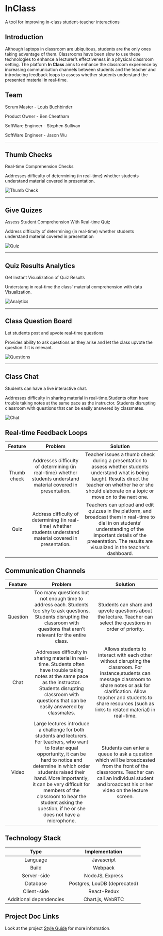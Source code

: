 # InClass
A tool for improving in-class student-teacher interactions

## Introduction
Although laptops in classroom are ubiquitous, students are the only ones taking advantage of them. Classrooms have been slow to use these technologies to enhance a lecturer’s effectiveness in a physical classroom setting.  The platform **In Class** aims to enhance the classroom experience by increasing communication channels between students and the teacher and introducing feedback loops to assess whether students understand the presented material in real-time.




## Team

Scrum Master - Louis Buchbinder

Product Owner - Ben Cheatham

SoftWare Engineer - Stephen Sullivan

SoftWare Engineer - Jason Wu

<div class="container-marketing" data-reactid=".0.0.0.1.1"><hr class="feature-divider" data-reactid=".0.0.0.1.1.0"><div class="row featurette" data-reactid=".0.0.0.1.1.1"><div class="col-md-7" data-reactid=".0.0.0.1.1.1.0"><h2 class="featurette-heading" data-reactid=".0.0.0.1.1.1.0.0">Thumb Checks</h2><span class="muted" data-reactid=".0.0.0.1.1.1.0.1">Real-time Comprehension Checks</span><p class="lead" data-reactid=".0.0.0.1.1.1.0.2">Addresses difficulty of determining (in real-time) whether students understand material covered in presentation.</p></div><div class="col-md-5" data-reactid=".0.0.0.1.1.1.1"><img class="feature-image featurette-image img-responsive center-block" src="/images/thumbs-up-thumbs-down.gif" alt="Thumb Check" data-reactid=".0.0.0.1.1.1.1.0"></div></div><hr class="featurette-divider" data-reactid=".0.0.0.1.1.2"><div class="row featurette" data-reactid=".0.0.0.1.1.3"><div class="col-md-7 col-md-push-5" data-reactid=".0.0.0.1.1.3.0"><h2 class="featurette-heading" data-reactid=".0.0.0.1.1.3.0.0">Give Quizes</h2><span class="muted" data-reactid=".0.0.0.1.1.3.0.1">Assess Student Comprehension With Real-time Quiz</span><p class="lead" data-reactid=".0.0.0.1.1.3.0.2">Address difficulty of determining (in real-time) whether students understand material covered in presentation </p></div><div class="col-md-5 col-md-pull-7" data-reactid=".0.0.0.1.1.3.1"><img class="feature-image featurette-image img-responsive center-block" src="/images/quiz.png" alt="Quiz" data-reactid=".0.0.0.1.1.3.1.0"></div></div><hr class="featurette-divider" data-reactid=".0.0.0.1.1.4"><div class="row featurette" data-reactid=".0.0.0.1.1.5"><div class="col-md-7" data-reactid=".0.0.0.1.1.5.0"><h2 class="featurette-heading" data-reactid=".0.0.0.1.1.5.0.0">Quiz Results Analytics</h2><span class="muted" data-reactid=".0.0.0.1.1.5.0.1">Get Instant Visualization of Quiz Results</span><p class="lead" data-reactid=".0.0.0.1.1.5.0.2">Understang in real-time the class' material comprehension with data Visualization.</p></div><div class="col-md-5" data-reactid=".0.0.0.1.1.5.1"><img class="feature-image featurette-image img-responsive center-block" src="/images/analytics.jpg" alt="Analytics" data-reactid=".0.0.0.1.1.5.1.0"></div></div><hr class="featurette-divider" data-reactid=".0.0.0.1.1.6"><div class="row featurette" data-reactid=".0.0.0.1.1.7"><div class="col-md-7 col-md-push-5" data-reactid=".0.0.0.1.1.7.0"><h2 class="featurette-heading" data-reactid=".0.0.0.1.1.7.0.0">Class Question Board</h2><span class="muted" data-reactid=".0.0.0.1.1.7.0.1">Let students post and upvote real-time questions</span><p class="lead" data-reactid=".0.0.0.1.1.7.0.2">Provides ability to ask questions as they arise and let the class upvote the question if it is relevant.</p></div><div class="col-md-5 col-md-pull-7" data-reactid=".0.0.0.1.1.7.1"><img class="feature-image featurette-image img-responsive center-block" src="/images/questions.jpg" alt="Questions" data-reactid=".0.0.0.1.1.7.1.0"></div></div><hr class="featurette-divider" data-reactid=".0.0.0.1.1.8"><div class="row featurette" data-reactid=".0.0.0.1.1.9"><div class="col-md-7" data-reactid=".0.0.0.1.1.9.0"><h2 class="featurette-heading" data-reactid=".0.0.0.1.1.9.0.0">Class Chat</h2><span class="muted" data-reactid=".0.0.0.1.1.9.0.1">Students can have a live interactive chat.</span><p class="lead" data-reactid=".0.0.0.1.1.9.0.2">Addresses difficulty in sharing material in real-time.Students often have trouble taking notes at the same pace as the instructor. Students disrupting classroom with questions that can be easily answered by classmates.</p></div><div class="col-md-5" data-reactid=".0.0.0.1.1.9.1"><img class="feature-image featurette-image img-responsive center-block" src="/images/class-chat.jpg" alt="Chat" data-reactid=".0.0.0.1.1.9.1.0"></div></div></div>


## Real-time Feedback Loops
|**Feature**|**Problem**|**Solution**|
| :-------------: |:-------------:| :-----:|
| Thumb check      | Addresses difficulty of determining (in real-time) whether students understand material covered in presentation. | Teacher issues a thumb check during a presentation to assess whether students understand what is being taught. Results direct the teacher on whether he or she should elaborate on a topic or move on to the next one. |
| Quiz      | Address difficulty of determining (in real-time) whether students understand material covered in presentation.      |   Teachers can upload and edit quizzes in the platform, and broadcast them in real-time to dial in on students’ understanding of the important details of the presentation. The results are visualized in the teacher’s dashboard. |


## Communication Channels
|**Feature**|**Problem**|**Solution**|
| :-------------: |:-------------:| :-----:|
| Question     | Too many questions but not enough time to address each. Students too shy to ask questions. Students disrupting the classroom with questions that aren’t relevant for the entire class. | Students can share and upvote questions about the lecture. Teacher can select the questions in order of priority. |
| Chat      | Addresses difficulty in sharing material in real-time. Students often have trouble taking notes at the same pace as the instructor. Students disrupting classroom with questions that can be easily answered by classmates.      |   Allows students to interact with each other without disrupting the classroom. For instance,students can message classroom to share notes or ask for clarification. Allow teacher and students to share resources (such as links to related material) in real-time. |
| Video | Large lectures introduce a challenge for both students and lecturers. For teachers, who want to foster equal opportunity, it can be hard to notice and determine in which order students raised their hand. More importantly, it can be very difficult for members of the classroom to hear the student asking the question, if he or she does not have a microphone.      |    Students can enter a queue to ask a question which will be broadcasted from the front of the classrooms. Teacher can call an individual student and broadcast his or her video on the lecture screen.  |

## Technology Stack

|**Type**|**Implementation**| 
| :-------------: |:-------------:|
| Language     | Javascript | 
| Build      | Webpack      |
| Server-side | NodeJS, Express      |
| Database | Postgres, LouDB (deprecated)      |
| Client-side | React-Redux   |
| Additional dependencies | Chart.js, WebRTC   |





## Project Doc Links

Look at the project [Style Guide](/_STYLE_GUIDE.md) for more information.


